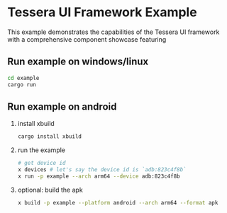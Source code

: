 # Tessera UI Framework Example

This example demonstrates the capabilities of the Tessera UI framework with a comprehensive component showcase featuring

## Run example on windows/linux

```bash
cd example
cargo run
```

## Run example on android

1. install xbuild

   ```bash
   cargo install xbuild
   ```

2. run the example

   ```bash
   # get device id
   x devices # let's say the device id is `adb:823c4f8b`
   x run -p example --arch arm64 --device adb:823c4f8b
   ```

3. optional: build the apk

   ```bash
   x build -p example --platform android --arch arm64 --format apk
   ```
